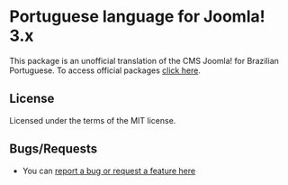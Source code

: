 Portuguese language for Joomla! 3.x
===================================

This package is an unofficial translation of the CMS Joomla! for Brazilian Portuguese. To access official packages [click here](http://joomlacode.org/gf/project/jtranslation3_x/frs/?action=FrsReleaseBrowse&frs_package_id=6437).

## License

Licensed under the terms of the MIT license.

## Bugs/Requests

* You can [report a bug or request a feature here](http://github.com/joomlapro/pt-BR_joomla_lang_full/issues)